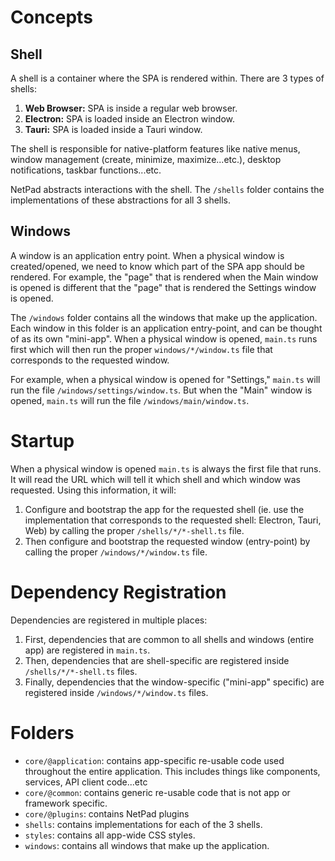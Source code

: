 # Concepts

## Shell

A shell is a container where the SPA is rendered within. There are 3 types of shells:

1. **Web Browser:** SPA is inside a regular web browser.
2. **Electron:** SPA is loaded inside an Electron window.
3. **Tauri:** SPA is loaded inside a Tauri window.

The shell is responsible for native-platform features like native menus, window management (create,
minimize, maximize...etc.), desktop notifications, taskbar functions...etc.

NetPad abstracts interactions with the shell. The `/shells` folder contains the implementations of
these abstractions for all 3 shells.

## Windows

A window is an application entry point. When a physical window is created/opened, we need to know
which part of the SPA app should be rendered. For example, the "page" that is rendered when the Main
window is opened is different that the "page" that is rendered the Settings window is opened.

The `/windows` folder contains all the windows that make up the application. Each window in this
folder is an application entry-point, and can be thought of as its own "mini-app". When a physical
window is opened, `main.ts` runs first which will then run the proper `windows/*/window.ts` file
that corresponds to the requested window.

For example, when a physical window is opened for "Settings," `main.ts` will run the file
`/windows/settings/window.ts`. But when the "Main" window is opened, `main.ts` will run the file
`/windows/main/window.ts`.

# Startup

When a physical window is opened `main.ts` is always the first file that runs. It will read the URL
which will tell it which shell and which window was requested. Using this information, it will:

1. Configure and bootstrap the app for the requested shell (ie. use the implementation that
   corresponds to the requested shell: Electron, Tauri, Web) by calling the proper
   `/shells/*/*-shell.ts` file.
2. Then configure and bootstrap the requested window (entry-point) by calling the proper
   `/windows/*/window.ts` file.

# Dependency Registration

Dependencies are registered in multiple places:

1. First, dependencies that are common to all shells and windows (entire app) are registered in
   `main.ts`.
2. Then, dependencies that are shell-specific are registered inside `/shells/*/*-shell.ts` files.
3. Finally, dependencies that the window-specific ("mini-app" specific) are registered inside
   `/windows/*/window.ts` files.

# Folders

- `core/@application`: contains app-specific re-usable code used throughout the entire application.
  This includes things like components, services, API client code...etc
- `core/@common`: contains generic re-usable code that is not app or framework specific.
- `core/@plugins`: contains NetPad plugins
- `shells`: contains implementations for each of the 3 shells.
- `styles`: contains all app-wide CSS styles.
- `windows`: contains all windows that make up the application.
